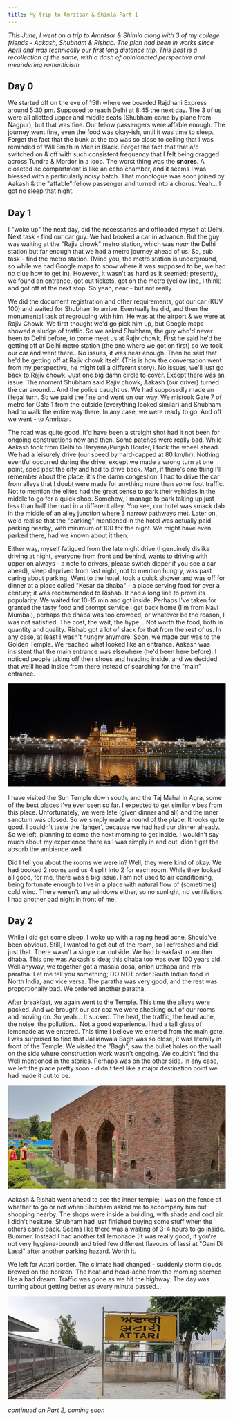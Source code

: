 ```yaml
---
title: My trip to Amritsar & Shimla Part 1
---
```


_This June, I went on a trip to Amritsar & Shimla along with 3 of my college friends - Aakash, Shubham & Rishab. The plan had been in works since April and was technically our first long distance trip. This post is a recollection of the same, with a dash of opinionated perspective and meandering romanticism._

## Day 0

We started off on the eve of 15th where we boarded Rajdhani Express around 5:30 pm. Supposed to reach Delhi at 8:45 the next day. The 3 of us were all allotted upper and middle seats (Shubham came by plane from Nagpur), but that was fine. Our fellow passengers were affable enough. The journey went fine, even the food was okay-ish, until it was time to sleep. Forget the fact that the bunk at the top was so close to ceiling that I was reminded of Will Smith in Men in Black. Forget the fact that that a/c switched on & off with such consistent frequency that I felt being dragged across Tundra & Mordor in a loop. The worst thing was the **snores**. A closeted ac compartment is like an echo chamber, and it seems I was blessed with a particularly noisy batch. That monologue was soon joined by Aakash & the "affable" fellow passenger and turned into a chorus. Yeah... I got no sleep that night.

## Day 1

I "woke up" the next day, did the necessaries and offloaded myself at Delhi. Next task - find our car guy. We had booked a car in advance. But the guy was waiting at the "Rajiv chowk" metro station, which was _near_ the Delhi station but far enough that we had a metro journey ahead of us. So, sub task - find the metro station. (Mind you, the metro station is underground, so while we had Google maps to show where it was supposed to be, we had no clue how to get in). However, it wasn't as hard as it seemed; presently, we found an entrance, got out tickets, got on the metro (yellow line, I think) and got off at the next stop. So yeah, near - but not really. 

We did the document registration and other requirements, got our car (KUV 100) and waited for Shubham to arrive. Eventually he did, and then the monumental task of regrouping with him. He was at the airport & we were at Rajiv Chowk. We first thought we'd go pick him up, but Google maps showed a sludge of traffic. So we asked Shubham, the guy who'd never been to Delhi before, to come meet us at Rajiv chowk. First he said he'd be getting off at Delhi metro station (the one where we got on first) so we took our car and went there.. No issues, it was near enough. Then he said that he'd be getting off at Rajiv chowk itself. (This is how the conversation went from my perspective, he might tell a different story). No issues, we'll just go back to Rajiv chowk. Just one big damn circle to cover. Except there was an issue. The moment Shubham said Rajiv chowk, Aakash (our driver) turned the car around... And the police caught us. We had supposedly made an illegal turn. So we paid the fine and went on our way. We mistook Gate 7 of metro for Gate 1 from the outside (everything looked similar) and Shubham had to walk the entire way there. In any case, we were ready to go. And off we went - to Amritsar.

The road was quite good. It'd have been a straight shot had it not been for ongoing constructions now and then. Some patches were really bad. While Aakash took from Delhi to Haryana/Punjab Border, I took the wheel ahead. We had a leisurely drive (our speed by hard-capped at 80 km/hr). Nothing eventful occurred during the drive, except we made a wrong turn at one point, sped past the city and had to drive back. Man, if there's one thing I'll remember about the place, it's the damn congestion. I had to drive the car from alleys that I doubt were made for anything more than some foot traffic. Not to mention the elites had the great sense to park their vehicles in the middle to go for a quick shop. Somehow, I manage to park taking up just less than half the road in a different alley. You see, our hotel was smack dab in the middle of an alley junction where 3 narrow pathways met. Later on, we'd realise that the "parking" mentioned in the hotel was actually paid parking nearby, with minimum of 100 for the night. We might have even parked there,  had we known about it then.

Either way, myself fatigued from the late night drive (I genuinely dislike driving at night, everyone from front and behind, wants to driving with upper on always - a note to drivers, please switch dipper if you see a car ahead), sleep deprived from last night, not to mention hungry, was past caring about parking. Went to the hotel, took a quick shower and was off for dinner at a place called "Kesar da dhaba" - a place serving food for over a century; it was recommended to Rishab. It had a long line to prove its popularity. We waited for 10-15 min and got inside. Perhaps I've taken for granted the tasty food and prompt service I get back home (I'm from Navi Mumbai), perhaps the dhaba was too crowded, or whatever be the reason, I was not satisfied. The cost, the wait, the hype... Not worth the food, both in quantity and quality. Rishab got a lot of slack for that from the rest of us. In any case, at least I wasn't hungry anymore. Soon, we made our was to the Golden Temple. We reached what looked like an entrance. Aakash was insistent that the main entrance was elsewhere (he'd been here before). I noticed people taking off their shoes and heading inside, and we decided that we'll head inside from there instead of searching for the "main" entrance.

![Golden Temple](/assets/imgs/golden_temple.jpg)

I have visited the Sun Temple down south, and the Taj Mahal in Agra, some of the best places I've ever seen so far. I expected to get similar vibes from this place. Unfortunately, we were late (given dinner and all) and the inner sanctum was closed. So we simply made a round of the place. It looks quite good. I couldn't taste the 'langer', because we had had our dinner already. So we left, planning to come the next morning to get inside. I wouldn't say much about my experience there as I was simply in and out, didn't get the absorb the ambience well.

Did I tell you about the rooms we were in? Well, they were kind of okay. We had booked 2 rooms and us 4 split into 2 for each room. While they looked all good, for me, there was a big issue. I am not used to air conditioning, being fortunate enough to live in a place with natural flow of (sometimes) cold wind. There weren't any windows either, so no sunlight, no ventilation. I had another bad night in front of me.

## Day 2

While I did get some sleep, I woke up with a raging head ache. Should've been obvious. Still, I wanted to get out of the room, so I refreshed and did just that. There wasn't a single car outside. We had breakfast in another dhaba. This one was Aakash's idea; this dhaba too was over 100 years old. Well anyway, we together got a masala dosa, onion utthapa and mix paratha. Let me tell you something; DO NOT order South Indian food in North India, and vice versa. The paratha was very good, and the rest was proportionally bad. We ordered another paratha.

After breakfast, we again went to the Temple. This time the alleys were packed. And we brought our car coz we were checking out of our rooms and moving on. So yeah... It sucked. The heat, the traffic, the head ache, the noise, the pollution... Not a good experience. I had a tall glass of lemonade as we entered.  This time I believe we entered from the main gate. I was surprised to find that Jallianwala Bagh was so close, it was literally in front of the Temple. We visited the "Bagh", saw the bullet holes on the wall on the side where construction work wasn't ongoing. We couldn't find the Well mentioned in the stories. Perhaps was on the other side. In any case, we left the place pretty soon - didn't feel like a major destination point we had made it out to be.

![Jallianwala Bagh](/assets/imgs/jallianwala_bagh.jpg)


Aakash & Rishab went ahead to see the inner temple; I was on the fence of whether to go or not when Shubham asked me to accompany him out shopping nearby. The shops were inside a building, with shade and cool air. I didn't hesitate. Shubham had just finished buying some stuff when the others came back. Seems like there was a waiting of 3-4 hours to go inside. Bummer. Instead I had another tall lemonade (It was really good, if you're not very hygiene-bound) and tried few different flavours of lassi at "Gani Di Lassi" after another parking hazard. Worth it.

We left for Attari border. The climate had changed - suddenly storm clouds brewed on the horizon. The heat and head-ache from the morning seemed like a bad dream. Traffic was gone as we hit the highway. The day was turning about getting better as  every minute passed…

![Attari Border](/assets/imgs/attari_border.jpg)

_continued on Part 2, coming soon_
